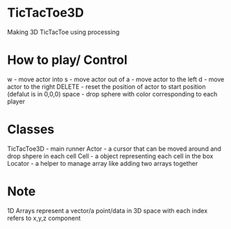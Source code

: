 # TicTacToe3D
Making 3D TicTacToe using processing

# How to play/ Control
w - move actor into
s - move actor out of
a - move actor to the left 
d - move actor to the right
DELETE - reset the position of actor to start position (defalut is in 0,0,0)
space - drop sphere with color corresponding to each player

# Classes
TicTacToe3D - main runner
Actor - a cursor that can be moved around and drop shpere in each cell
Cell - a object representing each cell in the box
Locator - a helper to manage array like adding two arrays together

# Note
1D Arrays represent a vector/a point/data in 3D space with each index refers to x,y,z component
